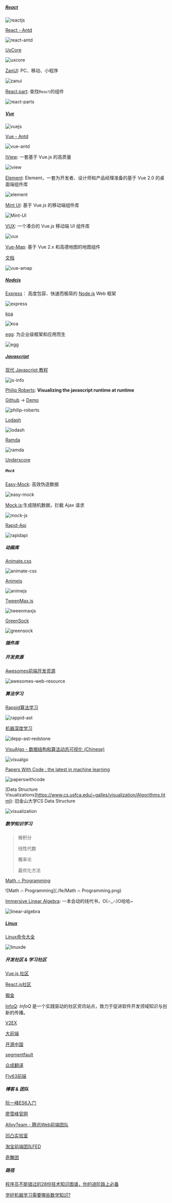 <!--
 * @Author: Rainy
 * @Github: https://github.com/Rain120
 * @Date: 2019-01-20 15:41:18
 * @LastEditTime: 2019-01-20 15:41:23
    -->

##### [React](https://react.docschina.org/)

![reactjs](./fe/reactjs.png)

[React - Antd](https://ant.design/index-cn)

![react-antd](./fe/react-antd.png)

[UxCore](http://uxco.re/)

![uxcore](./fe/uxcore.png)



[ZanUI](https://www.youzanyun.com/zanui): PC、移动、小程序

![zanui](./fe/zanui.png)



[React.part](https://react.parts/): 查找`React`的组件

![react-parts](./fe/react-parts.png)

##### [Vue](https://vuefe.cn/)

![vuejs](./fe/vuejs.png)

[Vue - Antd](https://vue.ant.design/docs/vue/introduce/)

![vue-antd](./fe/vue-antd.png)

[IView](https://www.iviewui.com/): 一套基于 Vue.js 的高质量

![iview](./fe/iview.png)

[Element](http://element-cn.eleme.io/#/zh-CN): Element，一套为开发者、设计师和产品经理准备的基于 Vue 2.0 的桌面端组件库

![element](./fe/element.png)

[Mint UI](https://mint-ui.github.io/#!/zh-cn): 基于 Vue.js 的移动端组件库

![Mint-UI](./fe/Mint-UI.png)

[VUX](https://vux.li/#/?id=%E5%BF%AB%E9%80%9F%E5%85%A5%E9%97%A8): 一个凑合的 Vue.js 移动端 UI 组件库

![vux](./fe/vux.png)

[Vue-Map](https://github.com/ElemeFE/vue-amap): 基于 Vue 2.x 和高德地图的地图组件

[文档](https://elemefe.github.io/vue-amap/#/)

![vue-amap](./fe/vue-amap.png)



##### [Nodejs](https://nodejs.org/zh-cn/)

[Express](https://expressjs.com/)： 高度包容、快速而极简的 [Node.js](http://nodejs.org/) Web 框架

![express](./fe/express.png)

[koa](https://koajs.com/)

![koa](./fe/koa.png)

[egg](https://eggjs.org/): 为企业级框架和应用而生

![egg](./fe/egg.png)



##### [Javascript](https://www.javascript.com/)

[现代 Javascript 教程](https://zh.javascript.info/)

![js-info](./fe/js-info.png)

[Philip Roberts](http://latentflip.com/): **Visualizing the javascript runtime at runtime**

[Github](https://github.com/latentflip/loupe) -> [Demo](http://latentflip.com/loupe)

![philip-roberts](./fe/philip-roberts.png)

[Lodash](https://lodash.com/)

![lodash](./fe/lodash.png)

[Ramda](https://ramdajs.com/)

![ramda](./fe/ramda.png)

[Underscore](https://underscorejs.org/)



##### `Mock`

[Easy-Mock](https://easy-mock.com/): 高效伪造数据

![easy-mock](./fe/easy-mock.png)

[Mock.js](http://mockjs.com/):生成随机数据，拦截 Ajax 请求

![mock-js](./fe/mockjs.png)

[Rapid-Api](https://rapidapi.com/)

![rapidapi](./fe/rapidapi.png)



##### 动画库

[Animate.css](https://daneden.github.io/animate.css/)

![animate-css](./fe/animate-css.png)

[Animejs](https://animejs.com/)

![animejs](./fe/animejs.png)

[TweenMax.js](https://www.tweenmax.com.cn/)

![tweenmaxjs](./fe/tweenmaxjs.png)

[GreenSock](https://greensock.com/)

![greensock](./fe/greensock.png)



##### 插件库



##### 开发资源

[Awesomes前端开发资源](https://www.awesomes.cn/)

![awesomes-web-resource](./fe/awesomes-web-resource.png)



##### 算法学习

[Rappid算法学习](http://resources.jointjs.com/)

![rappid-ast](./fe/rappid-ast.png)



[机器深度学习](http://redstonewill.com/)

![depp-ast-redstone](./fe/depp-ast-redstone.png)

[VisuAlgo - 数据结构和算法动态可视化 (Chinese)](https://visualgo.net/zh)

![visualgo](./fe/visualgo.png)

[Papers With Code : the latest in machine learning](https://paperswithcode.com/)

![paperswithcode](./fe/paperswithcode.png)

[Data Structure Visualizations]https://www.cs.usfca.edu/~galles/visualization/Algorithms.html): 旧金山大学CS Data Structure

![visualization](./fe/visualization.png)



##### 数学知识学习

> 微积分
>
> 线性代数
>
> 概率论
>
> 最优化方法

[Math ∩ Programming](https://jeremykun.com/)

![Math ∩ Programming](./fe/Math ∩ Programming.png)



[Immersive Linear Algebra](http://immersivemath.com/ila/index.html):  一本会动的线代书，O(∩_∩)O哈哈~

![linear-algebra](./fe/linear-algebra.png)



##### [Linux](https://en.wikipedia.org/wiki/Linux)

[Linux命令大全](http://man.linuxde.net/)

![linuxde](/fe/linuxde.png)



##### 开发社区 & 学习社区

[Vue.js 社区](https://www.vue-js.com/)

[React.js社区](http://react-china.org/)

[掘金](https://juejin.im/timeline)

[InfoQ](https://www.infoq.cn/): *InfoQ* 是一个实践驱动的社区资讯站点，致力于促进软件开发领域知识与创新的传播。

[V2EX](https://www.v2ex.com/)

[大前端](http://www.daqianduan.com/)

[开源中国](https://www.oschina.net/)

[segmentfault](https://segmentfault.com/)

[众成翻译](https://www.zcfy.cc/)

[Fly63前端](http://www.fly63.com/)



##### 博客 & 团队

[阮一峰ES6入门](http://es6.ruanyifeng.com/)

[廖雪峰官网](https://www.liaoxuefeng.com/)

[AlloyTeam - 腾讯Web前端团队](http://www.alloyteam.com/)

[凹凸实验室](https://aotu.io/)

[淘宝前端团队FED](http://taobaofed.org/)

[奇舞团](https://75team.com/)



##### 路径

[程序员不能错过的28份技术知识图谱，你的进阶路上必备](https://cloud.tencent.com/developer/article/1135231)

[学好机器学习需要哪些数学知识?](https://mp.weixin.qq.com/s?__biz=MzU4MjQ3MDkwNA==&mid=2247483713&idx=1&sn=1e7c81381d16806ac73e15691fe17aec&chksm=fdb69cd6cac115c05f1f90b0407e3f8ae9be8719e454f908074ac0d079885b5c134e2d60fd64&scene=21#wechat_redirect)



